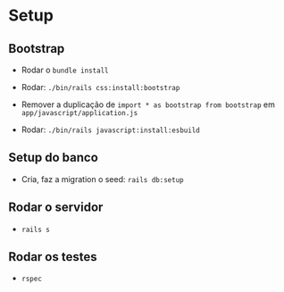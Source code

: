 # Setup

## Bootstrap

* Rodar o `bundle install`

* Rodar: `./bin/rails css:install:bootstrap`

* Remover a duplicação de `import * as bootstrap from bootstrap` em `app/javascript/application.js`

* Rodar: `./bin/rails javascript:install:esbuild`

## Setup do banco

* Cria, faz a migration o seed: `rails db:setup`

## Rodar o servidor

* `rails s`

## Rodar os testes

* `rspec`